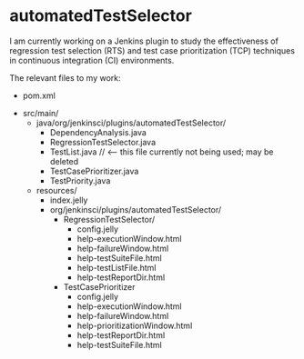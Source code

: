 # automatedTestSelector

I am currently working on a Jenkins plugin to study the effectiveness of regression test selection (RTS)
and test case prioritization (TCP) techniques in continuous integration (CI) environments.

The relevant files to my work:
  - pom.xml
  + src/main/
    + java/org/jenkinsci/plugins/automatedTestSelector/
      - DependencyAnalysis.java
      - RegressionTestSelector.java
      - TestList.java // <-- this file currently not being used; may be deleted
      - TestCasePrioritizer.java
      - TestPriority.java
    + resources/
      - index.jelly
      + org/jenkinsci/plugins/automatedTestSelector/
        + RegressionTestSelector/
          - config.jelly
          - help-executionWindow.html
          - help-failureWindow.html
          - help-testSuiteFile.html
          - help-testListFile.html
          - help-testReportDir.html
        + TestCasePrioritizer
          - config.jelly
          - help-executionWindow.html
          - help-failureWindow.html
          - help-prioritizationWindow.html
          - help-testReportDir.html
          - help-testSuiteFile.html
